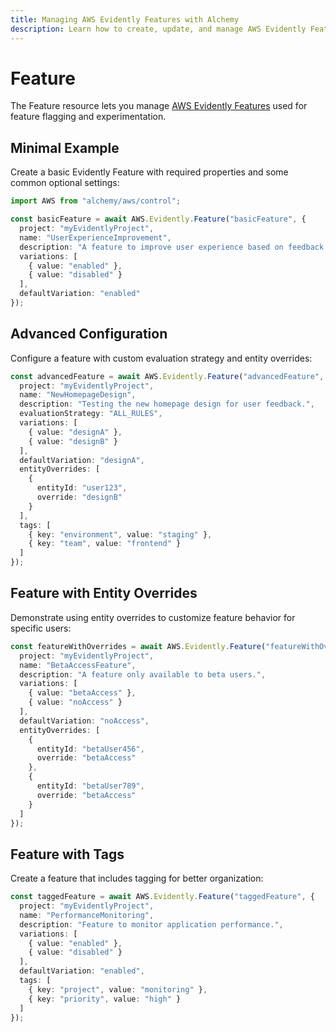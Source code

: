 ```yaml
---
title: Managing AWS Evidently Features with Alchemy
description: Learn how to create, update, and manage AWS Evidently Features using Alchemy Cloud Control.
---
```


# Feature

The Feature resource lets you manage [AWS Evidently Features](https://docs.aws.amazon.com/evidently/latest/userguide/) used for feature flagging and experimentation.

## Minimal Example

Create a basic Evidently Feature with required properties and some common optional settings:

```ts
import AWS from "alchemy/aws/control";

const basicFeature = await AWS.Evidently.Feature("basicFeature", {
  project: "myEvidentlyProject",
  name: "UserExperienceImprovement",
  description: "A feature to improve user experience based on feedback.",
  variations: [
    { value: "enabled" },
    { value: "disabled" }
  ],
  defaultVariation: "enabled"
});
```

## Advanced Configuration

Configure a feature with custom evaluation strategy and entity overrides:

```ts
const advancedFeature = await AWS.Evidently.Feature("advancedFeature", {
  project: "myEvidentlyProject",
  name: "NewHomepageDesign",
  description: "Testing the new homepage design for user feedback.",
  evaluationStrategy: "ALL_RULES",
  variations: [
    { value: "designA" },
    { value: "designB" }
  ],
  defaultVariation: "designA",
  entityOverrides: [
    {
      entityId: "user123",
      override: "designB"
    }
  ],
  tags: [
    { key: "environment", value: "staging" },
    { key: "team", value: "frontend" }
  ]
});
```

## Feature with Entity Overrides

Demonstrate using entity overrides to customize feature behavior for specific users:

```ts
const featureWithOverrides = await AWS.Evidently.Feature("featureWithOverrides", {
  project: "myEvidentlyProject",
  name: "BetaAccessFeature",
  description: "A feature only available to beta users.",
  variations: [
    { value: "betaAccess" },
    { value: "noAccess" }
  ],
  defaultVariation: "noAccess",
  entityOverrides: [
    {
      entityId: "betaUser456",
      override: "betaAccess"
    },
    {
      entityId: "betaUser789",
      override: "betaAccess"
    }
  ]
});
```

## Feature with Tags

Create a feature that includes tagging for better organization:

```ts
const taggedFeature = await AWS.Evidently.Feature("taggedFeature", {
  project: "myEvidentlyProject",
  name: "PerformanceMonitoring",
  description: "Feature to monitor application performance.",
  variations: [
    { value: "enabled" },
    { value: "disabled" }
  ],
  defaultVariation: "enabled",
  tags: [
    { key: "project", value: "monitoring" },
    { key: "priority", value: "high" }
  ]
});
```